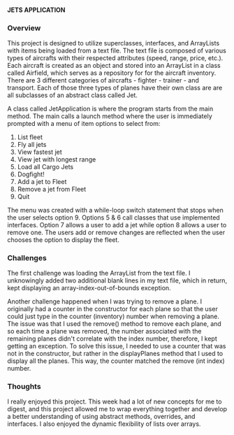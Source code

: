 #### JETS APPLICATION

### Overview
This project is designed to utilize superclasses, interfaces, and ArrayLists
with items being loaded from a text file. The text file is composed of
various types of aircrafts with their respected attributes (speed, range,
price, etc.). Each aircraft is created as an object and stored into an
ArrayList in a class called Airfield, which serves as a repository for
for the aircraft inventory. There are 3 different categories of aircrafts -
fighter - trainer - and transport. Each of those three types of planes have
their own class are are all subclasses of an abstract class called Jet.

A class called JetApplication is where the program starts
from the main method. The main calls a launch method where the user is
immediately prompted with a menu of item options to select from:

1. List fleet
2. Fly all jets
3. View fastest jet
4. View jet with longest range
5. Load all Cargo Jets
6. Dogfight!
7. Add a jet to Fleet
8. Remove a jet from Fleet
9. Quit

The menu was created with a while-loop switch statement that stops when the user
selects option 9. Options 5 & 6 call classes that use implemented interfaces.
Option 7 allows a user to add a jet while option 8 allows a user to remove one.
The users add or remove changes are reflected when the user chooses the option
to display the fleet.  

###  Challenges
The first challenge was loading the ArrayList from the text file. I
unknowingly added two additional blank lines in my text file, which in return,
kept displaying an array-index-out-of-bounds exception.

Another challenge happened when I was trying to remove a plane. I originally
had a counter in the constructor for each plane so that the user could just
type in the counter (inventory) number when removing a plane. The issue was that
I used the remove() method to remove each plane, and so each time a plane was
removed, the number associated with the remaining planes didn't correlate with
the index number, therefore, I kept getting an exception. To solve this issue,
I needed to use a counter that was not in the constructor, but rather in
the displayPlanes method that I used to display all the planes. This way, the
counter matched the remove (int index) number.

### Thoughts
I really enjoyed this project. This week had a lot of new concepts for me to
digest, and this project allowed me to wrap everything together and develop
a better understanding of using abstract methods, overrides, and interfaces.
I also enjoyed the dynamic flexibility of lists over arrays.
